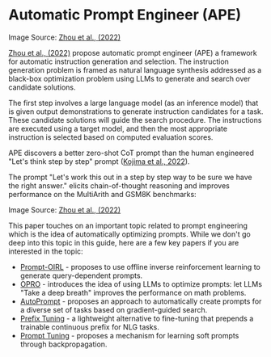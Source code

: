 # Automatic Prompt Engineer (APE)



Image Source: [Zhou et al., (2022)](https://arxiv.org/abs/2211.01910)

[Zhou et al., (2022)](https://arxiv.org/abs/2211.01910) propose automatic prompt engineer (APE) a framework for automatic instruction generation and selection. The instruction generation problem is framed as natural language synthesis addressed as a black-box optimization problem using LLMs to generate and search over candidate solutions.

The first step involves a large language model (as an inference model) that is given output demonstrations to generate instruction candidates for a task. These candidate solutions will guide the search procedure. The instructions are executed using a target model, and then the most appropriate instruction is selected based on computed evaluation scores.

APE discovers a better zero-shot CoT prompt than the human engineered "Let's think step by step" prompt ([Kojima et al., 2022](https://arxiv.org/abs/2205.11916)).

The prompt "Let's work this out in a step by step way to be sure we have the right answer." elicits chain-of-thought reasoning and improves performance on the MultiArith and GSM8K benchmarks:


Image Source: [Zhou et al., (2022)](https://arxiv.org/abs/2211.01910)

This paper touches on an important topic related to prompt engineering which is the idea of automatically optimizing prompts. While we don't go deep into this topic in this guide, here are a few key papers if you are interested in the topic:

- [Prompt-OIRL](https://arxiv.org/abs/2309.06553) - proposes to use offline inverse reinforcement learning to generate query-dependent prompts.
- [OPRO](https://arxiv.org/abs/2309.03409) - introduces the idea of using LLMs to optimize prompts: let LLMs "Take a deep breath" improves the performance on math problems.
- [AutoPrompt](https://arxiv.org/abs/2010.15980) - proposes an approach to automatically create prompts for a diverse set of tasks based on gradient-guided search.
- [Prefix Tuning](https://arxiv.org/abs/2101.00190) - a lightweight alternative to fine-tuning that prepends a trainable continuous prefix for NLG tasks.
- [Prompt Tuning](https://arxiv.org/abs/2104.08691) - proposes a mechanism for learning soft prompts through backpropagation.


